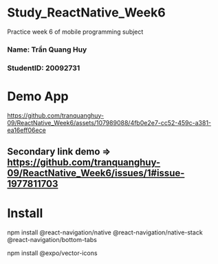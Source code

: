 # Study_ReactNative_Week6
Practice week 6 of mobile programming subject

<h3>Name: Trần Quang Huy</h3>
<h3>StudentID: 20092731</h3>

# Demo App

https://github.com/tranquanghuy-09/ReactNative_Week6/assets/107989088/4fb0e2e7-cc52-459c-a381-ea16eff06ece

## Secondary link demo => https://github.com/tranquanghuy-09/ReactNative_Week6/issues/1#issue-1977811703

# Install

npm install @react-navigation/native @react-navigation/native-stack @react-navigation/bottom-tabs

npm install @expo/vector-icons
